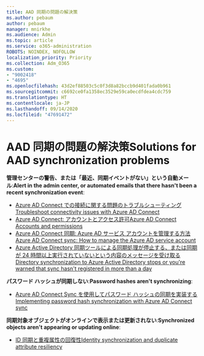 ```yaml
---
title: AAD 同期の問題の解決策
ms.author: pebaum
author: pebaum
manager: mnirkhe
ms.audience: Admin
ms.topic: article
ms.service: o365-administration
ROBOTS: NOINDEX, NOFOLLOW
localization_priority: Priority
ms.collection: Adm_O365
ms.custom:
- "9002418"
- "4695"
ms.openlocfilehash: 43d2ef88503c5c0f3d8a82bccb9d401fada0b961
ms.sourcegitcommit: c6692ce0fa1358ec3529e59ca0ecdfdea4cdc759
ms.translationtype: HT
ms.contentlocale: ja-JP
ms.lasthandoff: 09/14/2020
ms.locfileid: "47691472"
---
```

# <a name="solutions-for-aad-synchronization-problems"></a><span data-ttu-id="70439-102">AAD 同期の問題の解決策</span><span class="sxs-lookup"><span data-stu-id="70439-102">Solutions for AAD synchronization problems</span></span>

<span data-ttu-id="70439-103">**管理センターの警告、または「最近、同期イベントがない」という自動メール**:</span><span class="sxs-lookup"><span data-stu-id="70439-103">**Alert in the admin center, or automated emails that there hasn't been a recent synchronization event**:</span></span>

- [<span data-ttu-id="70439-104">Azure AD Connect での接続に関する問題のトラブルシューティング</span><span class="sxs-lookup"><span data-stu-id="70439-104">Troubleshoot connectivity issues with Azure AD Connect</span></span>](https://docs.microsoft.com/azure/active-directory/hybrid/tshoot-connect-connectivity)
- [<span data-ttu-id="70439-105">Azure AD Connect: アカウントとアクセス許可</span><span class="sxs-lookup"><span data-stu-id="70439-105">Azure AD Connect Accounts and permissions</span></span>](https://go.microsoft.com/fwlink/p/?LinkId=820598)
- [<span data-ttu-id="70439-106">Azure AD Connect 同期: Azure AD サービス アカウントを管理する方法</span><span class="sxs-lookup"><span data-stu-id="70439-106">Azure AD Connect sync: How to manage the Azure AD service account</span></span>](https://docs.microsoft.com/azure/active-directory/hybrid/how-to-connect-azureadaccount)
- [<span data-ttu-id="70439-107">Azure Active Directory 同期ツールによる同期処理が停止する、または同期が 24 時間以上実行されていないという内容のメッセージを受け取る</span><span class="sxs-lookup"><span data-stu-id="70439-107">Directory synchronization to Azure Active Directory stops or you're warned that sync hasn't registered in more than a day</span></span>](https://support.microsoft.com/help/2882421/directory-synchronization-to-azure-active-directory-stops-or-you-re-warned-that-sync-hasn-t-registered-in-more-than-a-day)
 
<span data-ttu-id="70439-108">**パスワード ハッシュが同期しない**:</span><span class="sxs-lookup"><span data-stu-id="70439-108">**Password hashes aren't synchronizing**:</span></span>

- [<span data-ttu-id="70439-109">Azure AD Connect Sync を使用してパスワード ハッシュの同期を実装する</span><span class="sxs-lookup"><span data-stu-id="70439-109">Implementing password hash synchronization with Azure AD Connect sync</span></span>](https://docs.microsoft.com/azure/active-directory/hybrid/how-to-connect-password-hash-synchronization)

<span data-ttu-id="70439-110">**同期対象オブジェクトがオンラインで表示または更新されない**:</span><span class="sxs-lookup"><span data-stu-id="70439-110">**Synchronized objects aren't appearing or updating online**:</span></span>

- [<span data-ttu-id="70439-111">ID 同期と重複属性の回復性</span><span class="sxs-lookup"><span data-stu-id="70439-111">Identity synchronization and duplicate attribute resiliency</span></span>](https://docs.microsoft.com/azure/active-directory/hybrid/how-to-connect-syncservice-duplicate-attribute-resiliency)
